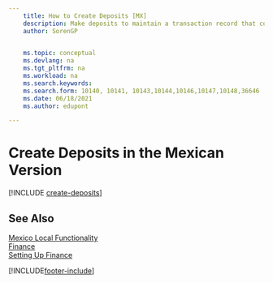 ```yaml
---
    title: How to Create Deposits [MX]
    description: Make deposits to maintain a transaction record that contains information that can be applied to outstanding invoices and credit memos with the Mexican version.
    author: SorenGP

    
    ms.topic: conceptual
    ms.devlang: na
    ms.tgt_pltfrm: na
    ms.workload: na
    ms.search.keywords:
    ms.search.form: 10140, 10141, 10143,10144,10146,10147,10148,36646
    ms.date: 06/18/2021
    ms.author: edupont

---
```

# Create Deposits in the Mexican Version

[!INCLUDE [create-deposits](../includes/CAMXUS/create-deposits.md)]

## See Also

[Mexico Local Functionality](mexico-local-functionality.md)  
[Finance](../../finance.md)  
[Setting Up Finance](../../finance.md)  


[!INCLUDE[footer-include](../../includes/footer-banner.md)]